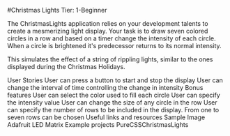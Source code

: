 #Christmas Lights
Tier: 1-Beginner

The ChristmasLights application relies on your development talents to create a mesmerizing light display. Your task is to draw seven colored circles in a row and based on a timer change the intensity of each circle. When a circle is brightened it's predecessor returns to its normal intensity.

This simulates the effect of a string of rippling lights, similar to the ones displayed during the Christmas Holidays.

User Stories
 User can press a button to start and stop the display
 User can change the interval of time controlling the change in intensity
Bonus features
 User can select the color used to fill each circle
 User can specify the intensity value
 User can change the size of any circle in the row
 User can specify the number of rows to be included in the display. From one to seven rows can be chosen
Useful links and resources
Sample Image
Adafruit LED Matrix
Example projects
PureCSSChristmasLights